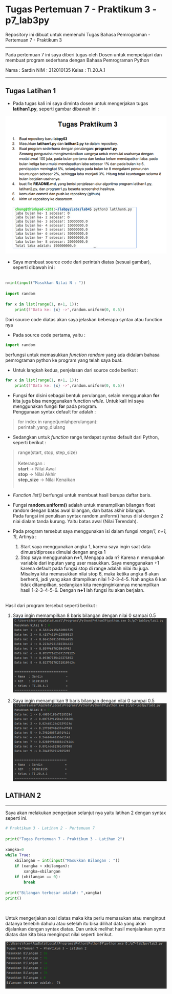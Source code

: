 # Tugas Pertemuan 7 - Praktikum 3 - p7_lab3py
Repository ini dibuat untuk memenuhi Tugas Bahasa Pemrograman - Pertemuan 7 - Praktikum 3
<hr>

Pada pertemuan 7 ini saya diberi tugas oleh Dosen untuk mempelajari dan membuat program sederhana dengan Bahasa Pemrograman Python<br>

Nama : Sardin 
NIM : 312010135
Kelas : TI.20.A.1
<hr>

## Tugas Latihan 1

* Pada tugas kali ini saya diminta dosen untuk mengerjakan tugas **latihan1.py**, seperti gambar dibawah ini :<br>

![poto](ss/der.png) <br>

* Saya membuat source code dari perintah diatas (sesuai gambar), seperti dibawah ini :<br>
``` python

n=int(input("Masukkan Nilai N : "))

import random

for x in list(range(1, n+1, 1)):
    print(f"Data ke: {x} ->",random.uniform(0, 0.5))
``` 

Dari source code diatas akan saya jelaskan beberapa syntax atau function nya<br>
* Pada source code pertama, yaitu :<br>
``` python
import random
```
berfungsi untuk memasukkan *function random* yang ada didalam bahasa pemrograman python ke program yang telah saya buat.

* Untuk langkah kedua, penjelasan dari source code berikut :<br>
``` python
for x in list(range(1, n+1, 1)):
    print(f"Data ke: {x} ->",random.uniform(0, 0.5))
``` 

* Fungsi **for** disini sebagai bentuk perulangan, selain menggunakan **for** kita juga bisa menggunakan function *while*. Untuk kali ini saya menggunakan fungsi **for** pada program.<br>
Penggunaan syntax default for adalah :<br>
> for index in range(jumlahperulangan): <br>
>     perintah_yang_diulang

* Sedangkan untuk *function* range terdapat syntax default dari Python, seperti berikut :<br>
> range(start, stop, step_size)<br><br>
> Keterangan : <br>
> **start** -> Nilai Awal<br>
> **stop** -> Nilai Akhir<br>
> **step_size** -> Nilai Kenaikan<br><br>

* *Function list()* berfungsi untuk membuat hasil berupa daftar baris.<br>

* Fungsi **random.uniform()** adalah untuk menampilkan bilangan float random dengan batas awal bilangan, dan batas akhir bilangan.<br>
Pada fungsi ini penulisan syntax random.uniform() harus diisi dengan 2 niai dialam tanda kurung. Yaitu batas awal (Nilai Terendah). <br>

* Pada program tersebut saya menggunakan isi dalam fungsi *range(1, n+1, 1)*, Artinya : <br>
    1. Start saya menggunakan angka 1, karena saya ingin saat data dimuat/diproses dimulai dengan angka 1<br>
    2. Stop saya menggunakan **n+1**, Mengapa ada n? Karena n merupakan variable dari inputan yang user masukkan. Saya menggunakan +1 karena default pada fungsi stop di range adalah nilai itu juga. Misalnya kita memasukkan nilai stop 6, maka ketika angka 6 akan berhenti, jadi yang akan ditampilkan nilai 1-2-3-4-5. Nah angka 6 kan tidak ditampilkan, sedangkan kita menginginkannya menampilkan hasil 1-2-3-4-5-6. Dengan **n+1** lah fungsi itu akan berjalan.
    <br>
Hasil dari program tersebut seperti berikut :<br>
1. Saya ingin memampilkan 8 baris bilangan dengan nilai 0 sampai 0.5<br>
![bil8](ss/bil8.png)

2. Saya ingin menampilkan 9 baris bilangan dengan nilai 0 sampai 0.5<br>
![bil9](ss/bil9.png)

## LATIHAN 2
<hr>

Saya akan melakukan pengerjaan selanjut nya yaitu latihan 2 dengan syntax seperti ini.
```` python
# Praktikum 3 - Latihan 2 - Pertemuan 7

print("Tugas Pertemuan 7 - Praktikum 3 - Latihan 2")

xangka=0
while True:
    xbilangan = int(input("Masukkan Bilangan : "))
    if (xangka < xbilangan):
        xangka=xbilangan
    if (xbilangan == 0):
        break

print("Bilangan terbesar adalah: ",xangka)
print()
````
<br>

Untuk mengerjakan soal diatas maka kita perlu memasukan atau menginput datanya terlebih dahulu atau setelah itu bisa dilihat data yang akan dijalankan dengan syntax diatas.
Dan untuk melihat hasil menjalankan syntx diatas dan kita bisa menginput nilai seperti berikut.<br>

![Menampilkan hasil syntak diatas](ss/koki.png)















